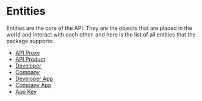 # Entities
Entities are the core of the API.
They are the objects that are placed in the world and interact with each other.
and here is the list of all entities that the package supports:

- [API Proxy](/docs/entities/api-proxy.html)
- [API Product](/docs/entities/api-product.html)
- [Developer](/docs/entities/developer.html)
- [Company](/docs/entities/company.html)
- [Developer App](/docs/entities/developer-app.html)
- [Company App](/docs/entities/company-app.html)
- [App Key](/docs/entities/app-key.html)
